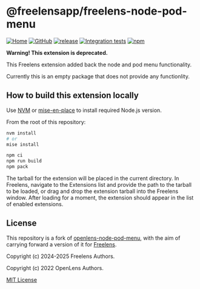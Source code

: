 # @freelensapp/freelens-node-pod-menu

<!-- markdownlint-disable MD013 -->

[![Home](https://img.shields.io/badge/%F0%9F%8F%A0-freelens.app-02a7a0)](https://freelens.app)
[![GitHub](https://img.shields.io/github/stars/freelensapp/freelens?style=flat&label=GitHub%20%E2%AD%90)](https://github.com/freelensapp/freelens)
[![release](https://img.shields.io/github/v/release/freelensapp/freelens-node-pod-menu?display_name=tag&sort=semver)](https://github.com/freelensapp/freelens-node-pod-menu)
[![Integration tests](https://github.com/freelensapp/freelens-node-pod-menu/actions/workflows/integration-tests.yaml/badge.svg?branch=main)](https://github.com/freelensapp/freelens-node-pod-menu/actions/workflows/integration-tests.yaml)
[![npm](https://img.shields.io/npm/v/@freelensapp/freelens-node-pod-menu.svg)](https://www.npmjs.com/package/@freelensapp/freelens-node-pod-menu)

<!-- markdownlint-enable MD013 -->

**Warning! This extension is deprecated.**

This Freelens extension added back the node and pod menu functionality.

Currently this is an empty package that does not provide any functionlity.

## How to build this extension locally

Use [NVM](https://github.com/nvm-sh/nvm) or
[mise-en-place](https://mise.jdx.dev/) to install required Node.js version.

From the root of this repository:

```sh
nvm install
# or
mise install

npm ci
npm run build
npm pack
```

The tarball for the extension will be placed in the current directory. In
Freelens, navigate to the Extensions list and provide the path to the tarball
to be loaded, or drag and drop the extension tarball into the Freelens
window. After loading for a moment, the extension should appear in the list
of enabled extensions.

## License

This repository is a fork of
[openlens-node-pod-menu](https://github.com/alebcay/openlens-node-pod-menu),
with the aim of carrying forward a version of it for
[Freelens](https://github.com/freelensapp/freelens).

Copyright (c) 2024-2025 Freelens Authors.

Copyright (c) 2022 OpenLens Authors.

[MIT License](https://opensource.org/licenses/MIT)
